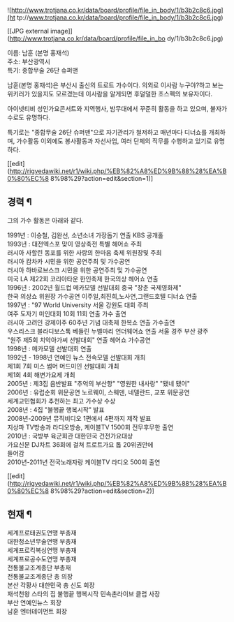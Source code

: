 ![http://www.trotjana.co.kr/data/board/profile/file_in_body/1/b3b2c8c6.jpg](ht
tp://www.trotjana.co.kr/data/board/profile/file_in_body/1/b3b2c8c6.jpg)

[[JPG external image]](http://www.trotjana.co.kr/data/board/profile/file_in_bo
dy/1/b3b2c8c6.jpg)

이름: 남훈 (본명 홍재석)  
주소: 부산광역시  
특기: 종합무술 26단 슈퍼맨

남훈(본명 홍재석)은 부산시 출신의 트로트 가수이다. 의외로 이사람 누구야?하고 보는 위키러가 있을지도 모르겠는데 이사람을 알게되면 후덜덜한
초스펙의 보유자이다.

아이넷티비 성인가요콘서트와 지역행사, 밤무대에서 꾸준히 활동을 하고 있으며, 불자가수로도 유명하다.

특기로는 "종합무술 26단 슈퍼맨"으로 자기관리가 철저하고 매년마다 디너쇼를 개최하며, 가수활동 이외에도 봉사활동과 자선사업, 여러 단체의
직무를 수행하고 있기로 유명하다.

[[edit](http://rigvedawiki.net/r1/wiki.php/%EB%82%A8%ED%9B%88%28%EA%B0%80%EC%8
8%98%29?action=edit&section=1)]

## 경력 ¶

그의 가수 활동은 아래와 같다.

  

1991년 : 이승철, 김완선, 소년소녀 가장돕기 연출 KBS 공개홀  
1993년 : 대전엑스포 맞이 영상축전 특별 헤어쇼 주최  
러시아 사할린 동포를 위한 사랑의 한마음 축제 위원장및 주최  
러시아 캄차카 시민을 위한 공연주최 및 가수공연  
러시아 하바로브스크 시민을 위한 공연주최 및 가수공연  
미국 LA 제22회 코리아타운 한인축제 한국의상 헤어쇼 연출  
1996년 : 2002년 월드컵 메카모델 선발대회 중국 "장춘 국제영화제"  
한국 의상쇼 위원장 가수공연 이주일,최진희,노사연,그랜드호텔 디너쇼 연출  
1997년 : "97 World University 서울 강원도 대회 주최  
여주 도자기 미인대회 10회 11회 연출 가수 출연  
러시아 고려인 강제이주 60주년 기념 대축제 한복쇼 연출 가수출연  
우스리스크 블라디보스톡 베들린 누벨마리 언더웨어쇼 연출 서울 경주 부산 광주  
"원주 제5회 치악아가씨 선발대회" 연출 헤어쇼 가수공연  
1998년 : 메카모델 선발대회 연출  
1992년 - 1998년 연예인 뉴스 전속모델 선발대회 개최  
제1회 7회 미스 썸머 머드미인 선발대회 개최  
제1회 4회 해변가요제 개최  
2005년 : 제3집 음반발표 "추억의 부산항" "영원한 내사랑" "됐네 됐어"  
2006년 : 유럽순회 위문공연 노르웨이, 스웨덴, 네델란드, 교포 위문공연  
세계교민협회가 추천하는 최고 가수상 수상  
2008년 : 4집 "불행끝 행복시작" 발표  
2008년-2009년 뮤직비디오 1편에서 4편까지 제작 발표  
지상파 TV방송과 라디오방송, 케이블TV 1500회 전무후무한 출연  
2010년 : 국방부 육군회관 대한민국 건전가요대상  
가요신문 DJ차트 36회에 걸쳐 트로트가요 톱 20위권안에  
들어감  
2010년-2011년 전국노래자랑 케이블TV 라디오 500회 출연  

[[edit](http://rigvedawiki.net/r1/wiki.php/%EB%82%A8%ED%9B%88%28%EA%B0%80%EC%8
8%98%29?action=edit&section=2)]

## 현재 ¶

세계프로태권도연맹 부총재  
대한청소년무술연맹 부총재  
세계프로킥복싱연맹 부총재  
세계프로공수도연맹 부총재  
전통불교조계종단 부총재  
전통불교조계종단 총 의장  
본산 각황사 대한민국 총 신도 회장  
재석천왕 스타의 집 불행끝 행복시작 민속촌라이브 클럽 사장  
부산 연예인뉴스 회장  
남훈 엔터테이먼트 회장


